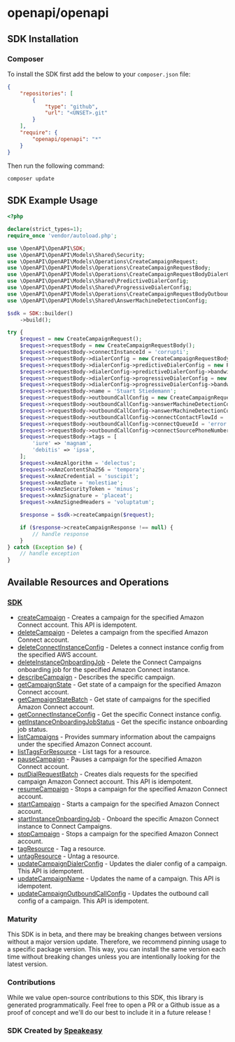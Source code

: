 # openapi/openapi

<!-- Start SDK Installation -->
## SDK Installation

### Composer

To install the SDK first add the below to your `composer.json` file:

```json
{
    "repositories": [
        {
            "type": "github",
            "url": "<UNSET>.git"
        }
    ],
    "require": {
        "openapi/openapi": "*"
    }
}
```

Then run the following command:

```bash
composer update
```
<!-- End SDK Installation -->

## SDK Example Usage
<!-- Start SDK Example Usage -->
```php
<?php

declare(strict_types=1);
require_once 'vendor/autoload.php';

use \OpenAPI\OpenAPI\SDK;
use \OpenAPI\OpenAPI\Models\Shared\Security;
use \OpenAPI\OpenAPI\Models\Operations\CreateCampaignRequest;
use \OpenAPI\OpenAPI\Models\Operations\CreateCampaignRequestBody;
use \OpenAPI\OpenAPI\Models\Operations\CreateCampaignRequestBodyDialerConfig;
use \OpenAPI\OpenAPI\Models\Shared\PredictiveDialerConfig;
use \OpenAPI\OpenAPI\Models\Shared\ProgressiveDialerConfig;
use \OpenAPI\OpenAPI\Models\Operations\CreateCampaignRequestBodyOutboundCallConfig;
use \OpenAPI\OpenAPI\Models\Shared\AnswerMachineDetectionConfig;

$sdk = SDK::builder()
    ->build();

try {
    $request = new CreateCampaignRequest();
    $request->requestBody = new CreateCampaignRequestBody();
    $request->requestBody->connectInstanceId = 'corrupti';
    $request->requestBody->dialerConfig = new CreateCampaignRequestBodyDialerConfig();
    $request->requestBody->dialerConfig->predictiveDialerConfig = new PredictiveDialerConfig();
    $request->requestBody->dialerConfig->predictiveDialerConfig->bandwidthAllocation = 5928.45;
    $request->requestBody->dialerConfig->progressiveDialerConfig = new ProgressiveDialerConfig();
    $request->requestBody->dialerConfig->progressiveDialerConfig->bandwidthAllocation = 7151.9;
    $request->requestBody->name = 'Stuart Stiedemann';
    $request->requestBody->outboundCallConfig = new CreateCampaignRequestBodyOutboundCallConfig();
    $request->requestBody->outboundCallConfig->answerMachineDetectionConfig = new AnswerMachineDetectionConfig();
    $request->requestBody->outboundCallConfig->answerMachineDetectionConfig->enableAnswerMachineDetection = false;
    $request->requestBody->outboundCallConfig->connectContactFlowId = 'vel';
    $request->requestBody->outboundCallConfig->connectQueueId = 'error';
    $request->requestBody->outboundCallConfig->connectSourcePhoneNumber = 'deserunt';
    $request->requestBody->tags = [
        'iure' => 'magnam',
        'debitis' => 'ipsa',
    ];
    $request->xAmzAlgorithm = 'delectus';
    $request->xAmzContentSha256 = 'tempora';
    $request->xAmzCredential = 'suscipit';
    $request->xAmzDate = 'molestiae';
    $request->xAmzSecurityToken = 'minus';
    $request->xAmzSignature = 'placeat';
    $request->xAmzSignedHeaders = 'voluptatum';

    $response = $sdk->createCampaign($request);

    if ($response->createCampaignResponse !== null) {
        // handle response
    }
} catch (Exception $e) {
    // handle exception
}
```
<!-- End SDK Example Usage -->

<!-- Start SDK Available Operations -->
## Available Resources and Operations

### [SDK](docs/sdk/README.md)

* [createCampaign](docs/sdk/README.md#createcampaign) - Creates a campaign for the specified Amazon Connect account. This API is idempotent.
* [deleteCampaign](docs/sdk/README.md#deletecampaign) - Deletes a campaign from the specified Amazon Connect account.
* [deleteConnectInstanceConfig](docs/sdk/README.md#deleteconnectinstanceconfig) - Deletes a connect instance config from the specified AWS account.
* [deleteInstanceOnboardingJob](docs/sdk/README.md#deleteinstanceonboardingjob) - Delete the Connect Campaigns onboarding job for the specified Amazon Connect instance.
* [describeCampaign](docs/sdk/README.md#describecampaign) - Describes the specific campaign.
* [getCampaignState](docs/sdk/README.md#getcampaignstate) - Get state of a campaign for the specified Amazon Connect account.
* [getCampaignStateBatch](docs/sdk/README.md#getcampaignstatebatch) - Get state of campaigns for the specified Amazon Connect account.
* [getConnectInstanceConfig](docs/sdk/README.md#getconnectinstanceconfig) - Get the specific Connect instance config.
* [getInstanceOnboardingJobStatus](docs/sdk/README.md#getinstanceonboardingjobstatus) - Get the specific instance onboarding job status.
* [listCampaigns](docs/sdk/README.md#listcampaigns) - Provides summary information about the campaigns under the specified Amazon Connect account.
* [listTagsForResource](docs/sdk/README.md#listtagsforresource) - List tags for a resource.
* [pauseCampaign](docs/sdk/README.md#pausecampaign) - Pauses a campaign for the specified Amazon Connect account.
* [putDialRequestBatch](docs/sdk/README.md#putdialrequestbatch) - Creates dials requests for the specified campaign Amazon Connect account. This API is idempotent.
* [resumeCampaign](docs/sdk/README.md#resumecampaign) - Stops a campaign for the specified Amazon Connect account.
* [startCampaign](docs/sdk/README.md#startcampaign) - Starts a campaign for the specified Amazon Connect account.
* [startInstanceOnboardingJob](docs/sdk/README.md#startinstanceonboardingjob) - Onboard the specific Amazon Connect instance to Connect Campaigns.
* [stopCampaign](docs/sdk/README.md#stopcampaign) - Stops a campaign for the specified Amazon Connect account.
* [tagResource](docs/sdk/README.md#tagresource) - Tag a resource.
* [untagResource](docs/sdk/README.md#untagresource) - Untag a resource.
* [updateCampaignDialerConfig](docs/sdk/README.md#updatecampaigndialerconfig) - Updates the dialer config of a campaign. This API is idempotent.
* [updateCampaignName](docs/sdk/README.md#updatecampaignname) - Updates the name of a campaign. This API is idempotent.
* [updateCampaignOutboundCallConfig](docs/sdk/README.md#updatecampaignoutboundcallconfig) - Updates the outbound call config of a campaign. This API is idempotent.
<!-- End SDK Available Operations -->

### Maturity

This SDK is in beta, and there may be breaking changes between versions without a major version update. Therefore, we recommend pinning usage
to a specific package version. This way, you can install the same version each time without breaking changes unless you are intentionally
looking for the latest version.

### Contributions

While we value open-source contributions to this SDK, this library is generated programmatically.
Feel free to open a PR or a Github issue as a proof of concept and we'll do our best to include it in a future release !

### SDK Created by [Speakeasy](https://docs.speakeasyapi.dev/docs/using-speakeasy/client-sdks)
